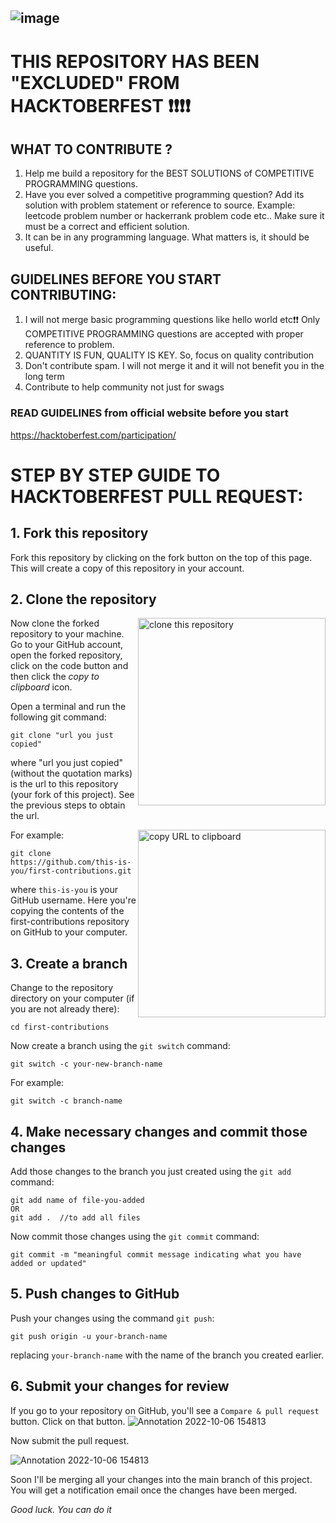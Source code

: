 ![image](https://user-images.githubusercontent.com/80174852/194639960-94c987f4-00b5-466e-b20d-d1b991442477.png)
----
# THIS REPOSITORY HAS BEEN "EXCLUDED" FROM HACKTOBERFEST ❗❗❗❗ 

## WHAT TO CONTRIBUTE ?
   1. Help me build a repository for the BEST SOLUTIONS of COMPETITIVE PROGRAMMING questions.
   2. Have you ever solved a competitive programming question? Add its solution with problem statement or reference to source. Example: leetcode problem number or hackerrank problem code etc.. Make sure it must be a correct and efficient solution.
   3. It can be in any programming language. What matters is, it should be useful.
   
## GUIDELINES BEFORE YOU START CONTRIBUTING:
   1. I will not merge basic programming questions like hello world etc❗❗ Only COMPETITIVE PROGRAMMING questions are accepted with proper reference to problem.
   2. QUANTITY IS FUN, QUALITY IS KEY. So, focus on quality contribution
   3. Don't contribute spam. I will not merge it and it will not benefit you in the long term
   4. Contribute to help community not just for swags

### READ GUIDELINES from official website before you start
https://hacktoberfest.com/participation/


# STEP BY STEP GUIDE TO HACKTOBERFEST PULL REQUEST:

## 1. Fork this repository

Fork this repository by clicking on the fork button on the top of this page.
This will create a copy of this repository in your account.

## 2. Clone the repository

<img align="right" width="300" src="https://firstcontributions.github.io/assets/Readme/clone.png" alt="clone this repository" />

Now clone the forked repository to your machine. Go to your GitHub account, open the forked repository, click on the code button and then click the _copy to clipboard_ icon.

Open a terminal and run the following git command:

```
git clone "url you just copied"
```

where "url you just copied" (without the quotation marks) is the url to this repository (your fork of this project). See the previous steps to obtain the url.

<img align="right" width="300" src="https://firstcontributions.github.io/assets/Readme/copy-to-clipboard.png" alt="copy URL to clipboard" />

For example:

```
git clone https://github.com/this-is-you/first-contributions.git
```

where `this-is-you` is your GitHub username. Here you're copying the contents of the first-contributions repository on GitHub to your computer.

## 3. Create a branch

Change to the repository directory on your computer (if you are not already there):

```
cd first-contributions
```

Now create a branch using the `git switch` command:

```
git switch -c your-new-branch-name
```

For example:

```
git switch -c branch-name
```

## 4. Make necessary changes and commit those changes

Add those changes to the branch you just created using the `git add` command:

```
git add name of file-you-added
OR
git add .  //to add all files
```

Now commit those changes using the `git commit` command:

```
git commit -m "meaningful commit message indicating what you have added or updated"
```


## 5. Push changes to GitHub

Push your changes using the command `git push`:

```
git push origin -u your-branch-name
```

replacing `your-branch-name` with the name of the branch you created earlier.


## 6. Submit your changes for review

If you go to your repository on GitHub, you'll see a `Compare & pull request` button. Click on that button.
![Annotation 2022-10-06 154813](https://user-images.githubusercontent.com/80174852/194636271-f2ae178e-c583-4f28-861d-22782c1e708f.png)

Now submit the pull request.

![Annotation 2022-10-06 154813](https://user-images.githubusercontent.com/80174852/194636342-7e09b569-e9af-4fd6-a762-ec8aa32af917.png)

Soon I'll be merging all your changes into the main branch of this project. You will get a notification email once the changes have been merged.

*Good luck. You can do it*

